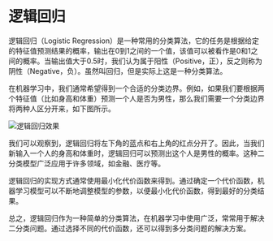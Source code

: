 # 逻辑回归

逻辑回归（Logistic Regression）是一种常用的分类算法，它的任务是根据给定的特征值预测结果的概率，输出在0到1之间的一个值，该值可以被看作是0和1之间的概率。当输出值大于0.5时，我们认为属于阳性（Positive，正），反之则称为阴性（Negative，负）。虽然叫回归，但是实际上这是一种分类算法。

在机器学习中，我们通常希望得到一个合适的分类边界。例如，如果我们要根据两个特征值（比如身高和体重）预测一个人是否为男性，那么我们需要一个分类边界将两种人区分开来，如下图所示。

![逻辑回归效果](https://img-blog.csdn.net/20180712155830909?watermark/2/text/aHR0cHM6Ly9ibG9nLmNzZG4ubmV0L2E5MDgxNjg5MjYzMjIzNjE0MTY3NQ==/font/5a6L5L2T/fontsize/400/fill/I0JBQkFCMA==/dissolve/70/q/75)

我们可以观察到，逻辑回归将左下角的蓝点和右上角的红点分开了。因此，当我们新输入一个人的身高和体重时，逻辑回归可以预测出这个人是男性的概率。这种二分类模型广泛应用于许多领域，如金融、医疗等。

逻辑回归的实现方式通常使用最小化代价函数来得到。通过确定一个代价函数，机器学习模型可以不断地调整模型的参数，以便最小化代价函数，得到最好的分类结果。

总之，逻辑回归作为一种简单的分类算法，在机器学习中使用广泛，常常用于解决二分类问题。通过选择不同的代价函数，还可以得到多分类问题的解决方案。